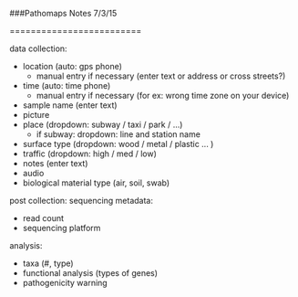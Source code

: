 ###Pathomaps
Notes 7/3/15

=========================

data collection:
- location (auto: gps phone)
     - manual entry if necessary (enter text or address or cross streets?)
- time (auto: time phone)
     - manual entry if necessary (for ex: wrong time zone on your device)
- sample name (enter text)
- picture 
- place (dropdown: subway / taxi / park / ...)
     - if subway: dropdown: line and station name
- surface type (dropdown: wood / metal / plastic ... )
- traffic (dropdown: high / med / low)
- notes (enter text)
- audio 
- biological material type (air, soil, swab)

post collection:
sequencing metadata:
- read count
- sequencing platform

analysis:
- taxa (#, type)
- functional analysis (types of genes) 
- pathogenicity warning